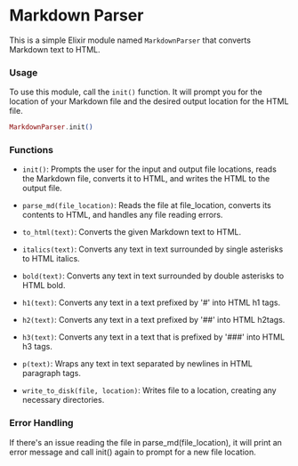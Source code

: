 # Markdown Parser
This is a simple Elixir module named ``MarkdownParser`` that converts Markdown text to HTML.

### Usage
To use this module, call the ``init()`` function. It will prompt you for the location of your Markdown file and the desired output location for the HTML file.

```elixir
MarkdownParser.init()
```
### Functions
* ```init()```: Prompts the user for the input and output file locations, reads the Markdown file, converts it to HTML, and writes the HTML to the output file.

* ```parse_md(file_location)```: Reads the file at file_location, converts its contents to HTML, and handles any file reading errors.

* ```to_html(text)```: Converts the given Markdown text to HTML.

* ```italics(text)```: Converts any text in text surrounded by single asterisks to HTML italics.

* ```bold(text)```: Converts any text in text surrounded by double asterisks to HTML bold.
  
* ```h1(text)```: Converts any text in a text prefixed by '#' into HTML h1 tags.
  
* ```h2(text)```: Converts any text in a text prefixed by '##' into HTML h2tags.

* ```h3(text)```: Converts any text in a text that is prefixed by '###' into HTML h3 tags.

* ```p(text)```: Wraps any text in text separated by newlines in HTML paragraph tags.

* ```write_to_disk(file, location)```: Writes file to a location, creating any necessary directories.

### Error Handling
If there's an issue reading the file in parse_md(file_location), it will print an error message and call init() again to prompt for a new file location.
